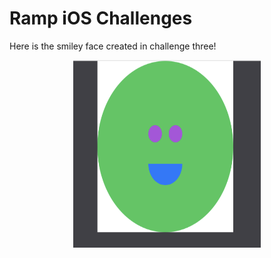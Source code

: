 # Ramp iOS Challenges
Here is the smiley face created in challenge three!

<p align="center">
  <img width="300" height="300" src="smile.png">
</p>
